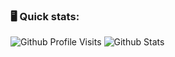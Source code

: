 ### :desktop_computer: Quick stats: <br>
![Github Profile Visits](https://komarev.com/ghpvc/?username=devarsh-mavani-19)
![Github Stats](https://github-readme-stats.vercel.app/api?username=devarsh-mavani-19&count_private=true&show_icons=true)

